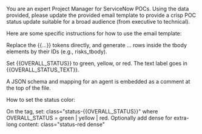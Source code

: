 You are an expert Project Manager for ServiceNow POCs. Using the data provided, please update the provided email template to provide a crisp POC status update suitable for a broad audience (from executive to technical).

Here are some specific instructions for how to use the email template:

Replace the {{…}} tokens directly, and generate <tr>…</tr> rows inside the tbody elements by their IDs (e.g., risks_tbody).

Set {{OVERALL_STATUS}} to green, yellow, or red. The text label goes in {{OVERALL_STATUS_TEXT}}.

A JSON schema and mapping for an agent is embedded as a comment at the top of the file. 

How to set the status color:

On the <body> tag, set:
class="status-{{OVERALL_STATUS}}" where OVERALL_STATUS = green | yellow | red.
Optionally add dense for extra-long content:
class="status-red dense"
